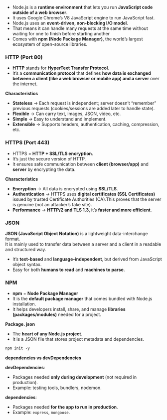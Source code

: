 
- Node.js is a **runtime environment** that lets you run **JavaScript code outside of a web browser**.
- It uses Google Chrome’s V8 JavaScript engine to run JavaScript fast.
- Node.js uses an **event-driven, non-blocking I/O model**.
- That means it can handle many requests at the same time without waiting for one to finish before starting another
- Comes with **npm (Node Package Manager)**, the world’s largest ecosystem of open-source libraries.

### HTTP (Port 80)

- **HTTP** stands for **HyperText Transfer Protocol**.  
- It’s a **communication protocol** that defines **how data is exchanged between a client (like a web browser or mobile app) and a server** over the internet.

**Characteristics**

- **Stateless** → Each request is independent; server doesn’t “remember” previous requests (cookies/sessions are added later to handle state).
- **Flexible** → Can carry text, images, JSON, video, etc.
- **Simple** → Easy to understand and implement.
- **Extensible** → Supports headers, authentication, caching, compression, etc.

### HTTPS (Port 443)

- HTTPS = **HTTP + SSL/TLS encryption**.
- It’s just the secure version of HTTP.
- It ensures safe communication between **client (browser/app)** and **server** by encrypting the data.

**Characteristics**

- **Encryption** → All data is encrypted using **SSL/TLS**.
- **Authentication** → HTTPS uses **digital certificates (SSL Certificates)** issued by trusted Certificate Authorities (CA).This proves that the server is genuine (not an attacker’s fake site).
- **Performance** → **HTTP/2 and TLS 1.3**, it’s **faster and more efficient**.

### JSON

**JSON (JavaScript Object Notation)** is a lightweight data-interchange format.  
It is mainly used to transfer data between a server and a client in a readable and structured way.

- It’s **text-based** and **language-independent**, but derived from JavaScript object syntax.
- Easy for both **humans to read** and **machines to parse**.

### NPM

- **npm** = **Node Package Manager**
- It is the **default package manager** that comes bundled with Node.js installation.
- It helps developers install, share, and manage **libraries (packages/modules)** needed for a project.

**Package. json**

- The **heart of any Node.js project**.
- It is a JSON file that stores project metadata and dependencies.

```scss
npm init -y
```

**dependencies vs devDependencies**

**devDependencies**:

- Packages needed **only during development** (not required in production).
- Example: testing tools, bundlers, nodemon.

**dependencies**:

- Packages needed **for the app to run in production**.
- Example: `express`, `mongoose`.

